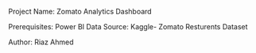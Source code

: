 Project Name: Zomato Analytics Dashboard

Prerequisites: Power BI
Data Source: Kaggle- Zomato Resturents Dataset

Author: Riaz Ahmed

